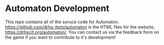 # Automaton Development

This repo contains all of the soruce code for Automaton.
https://github.com/drhs-itpm/automaton is the HTML files for the website, https://drhscit.org/automaton/.
You can contact us via the feedback form on the game if you want to contribute to it's development!
